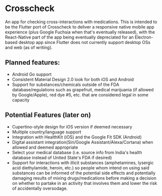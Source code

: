 # Crosscheck
An app for checking cross-interactions with medications. This is intended to be the Flutter port of Crosscheck to deliver a responsive native mobile app experience (plus Google Fuchsia when that's eventually released), with the React-Native part of the app being eventually depreciated for an Electron-based desktop app since Flutter does not currently support desktop OSs and web (as of writing).

## Planned features:

* Android Go support
* Consistent Material Design 2.0 look for both iOS and Android
* Support for substances/chemicals outside of the FDA database/regulations such as grapefruit, medical marijuania (if allowed by Google/Apple), red dye #5, etc. that are considered legal in some capacity

## Potential Features (later on)

* Cupertino-style design for iOS version if deemed necessary
* Multiple country/language support
* Integration with HealthKit (iOS) and the Google Fit SDK (Android)
* Digital assistant integration(Siri/Google Assistant/Alexa/Cortana) when allowed and deemed appropriate
* Select your medical database (i.e. source info from India's health database instead of United State's FDA if desired)
* Support for interactions with illicit substances (amphetamines, lysergic acid diethylamide, heroin, etc.) so people whom intend on using said substances can be informed of the potential side effects and potentially damaging results of mixing drugs/medications before making a decision on whether to partake in an activity that involves them and lower the risk of accidentally oversodage.
